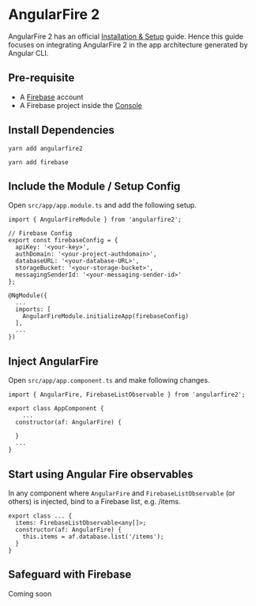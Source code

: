 # AngularFire  2

AngularFire 2 has an official [Installation & Setup](https://github.com/angular/angularfire2/blob/master/docs/1-install-and-setup.md) guide. Hence this guide focuses on integrating AngularFire 2 in the app architecture generated by Angular CLI.

## Pre-requisite

+ A [Firebase](https://firebase.google.com/) account
+ A Firebase project inside the [Console](https://console.firebase.google.com/)

## Install Dependencies

`yarn add angularfire2`

`yarn add firebase`

## Include the Module / Setup Config

Open `src/app/app.module.ts` and add the following setup.

```
import { AngularFireModule } from 'angularfire2';

// Firebase Config
export const firebaseConfig = {
  apiKey: '<your-key>',
  authDomain: '<your-project-authdomain>',
  databaseURL: '<your-database-URL>',
  storageBucket: '<your-storage-bucket>',
  messagingSenderId: '<your-messaging-sender-id>'
};

@NgModule({
  ...
  imports: [
    AngularFireModule.initializeApp(firebaseConfig)
  ],
  ...
})

```

## Inject AngularFire

Open `src/app/app.component.ts` and make following changes.

```
import { AngularFire, FirebaseListObservable } from 'angularfire2';

export class AppComponent {
    ...
  constructor(af: AngularFire) {

  }
  ...
}

```

## Start using Angular Fire observables

In any component where `AngularFire` and `FirebaseListObservable` (or others) is injected, bind to a Firebase list, e.g. /items.

```
export class ... {
  items: FirebaseListObservable<any[]>;
  constructor(af: AngularFire) {
    this.items = af.database.list('/items');
  }
}

```

## Safeguard with Firebase

Coming soon
